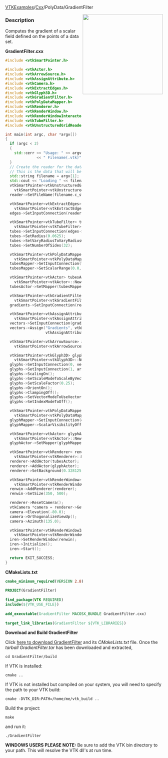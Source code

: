 [VTKExamples](/home/)/[Cxx](/Cxx)/PolyData/GradientFilter

<img align="right" src="https://github.com/lorensen/VTKExamples/blob/gh-pages/Testing/Baseline/PolyData/TestGradientFilter.png?raw=true" width="256" />

### Description
Computes the gradient of a scalar field defined on the points of a data set.

**GradientFilter.cxx**
```c++
#include <vtkSmartPointer.h>

#include <vtkActor.h>
#include <vtkArrowSource.h>
#include <vtkAssignAttribute.h>
#include <vtkCamera.h>
#include <vtkExtractEdges.h>
#include <vtkGlyph3D.h>
#include <vtkGradientFilter.h>
#include <vtkPolyDataMapper.h>
#include <vtkRenderer.h>
#include <vtkRenderWindow.h>
#include <vtkRenderWindowInteractor.h>
#include <vtkTubeFilter.h>
#include <vtkUnstructuredGridReader.h>

int main(int argc, char *argv[])
{
  if (argc < 2)
  {
    std::cerr << "Usage: " << argv[0]
              << " Filename(.vtk)" << std::endl;
  }
  // Create the reader for the data.
  // This is the data that will be volume rendered.
  std::string filename = argv[1];
  std::cout << "Loading " << filename.c_str() << std::endl;
  vtkSmartPointer<vtkUnstructuredGridReader> reader =
    vtkSmartPointer<vtkUnstructuredGridReader>::New();
  reader->SetFileName(filename.c_str());

  vtkSmartPointer<vtkExtractEdges> edges =
    vtkSmartPointer<vtkExtractEdges>::New();
  edges->SetInputConnection(reader->GetOutputPort());

  vtkSmartPointer<vtkTubeFilter> tubes =
    vtkSmartPointer<vtkTubeFilter>::New();
  tubes->SetInputConnection(edges->GetOutputPort());
  tubes->SetRadius(0.0625);
  tubes->SetVaryRadiusToVaryRadiusOff();
  tubes->SetNumberOfSides(32);

  vtkSmartPointer<vtkPolyDataMapper> tubesMapper =
    vtkSmartPointer<vtkPolyDataMapper>::New();
  tubesMapper->SetInputConnection(tubes->GetOutputPort());
  tubesMapper->SetScalarRange(0.0, 26.0);

  vtkSmartPointer<vtkActor> tubesActor =
    vtkSmartPointer<vtkActor>::New();
  tubesActor->SetMapper(tubesMapper);

  vtkSmartPointer<vtkGradientFilter> gradients =
    vtkSmartPointer<vtkGradientFilter>::New();
  gradients->SetInputConnection(reader->GetOutputPort());

  vtkSmartPointer<vtkAssignAttribute> vectors =
    vtkSmartPointer<vtkAssignAttribute>::New();
  vectors->SetInputConnection(gradients->GetOutputPort());
  vectors->Assign("Gradients", vtkDataSetAttributes::VECTORS,
                  vtkAssignAttribute::POINT_DATA);

  vtkSmartPointer<vtkArrowSource> arrow =
    vtkSmartPointer<vtkArrowSource>::New();

  vtkSmartPointer<vtkGlyph3D> glyphs =
    vtkSmartPointer<vtkGlyph3D>::New();
  glyphs->SetInputConnection(0, vectors->GetOutputPort());
  glyphs->SetInputConnection(1, arrow->GetOutputPort());
  glyphs->ScalingOn();
  glyphs->SetScaleModeToScaleByVector();
  glyphs->SetScaleFactor(0.25);
  glyphs->OrientOn();
  glyphs->ClampingOff();
  glyphs->SetVectorModeToUseVector();
  glyphs->SetIndexModeToOff();

  vtkSmartPointer<vtkPolyDataMapper> glyphMapper =
    vtkSmartPointer<vtkPolyDataMapper>::New();
  glyphMapper->SetInputConnection(glyphs->GetOutputPort());
  glyphMapper->ScalarVisibilityOff();

  vtkSmartPointer<vtkActor> glyphActor =
    vtkSmartPointer<vtkActor>::New();
  glyphActor->SetMapper(glyphMapper);

  vtkSmartPointer<vtkRenderer> renderer =
    vtkSmartPointer<vtkRenderer>::New();
  renderer->AddActor(tubesActor);
  renderer->AddActor(glyphActor);
  renderer->SetBackground(0.328125, 0.347656, 0.425781);

  vtkSmartPointer<vtkRenderWindow> renwin =
    vtkSmartPointer<vtkRenderWindow>::New();
  renwin->AddRenderer(renderer);
  renwin->SetSize(350, 500);

  renderer->ResetCamera();
  vtkCamera *camera = renderer->GetActiveCamera();
  camera->Elevation(-80.0);
  camera->OrthogonalizeViewUp();
  camera->Azimuth(135.0);

  vtkSmartPointer<vtkRenderWindowInteractor> iren =
    vtkSmartPointer<vtkRenderWindowInteractor>::New();
  iren->SetRenderWindow(renwin);
  iren->Initialize();
  iren->Start();

  return EXIT_SUCCESS;
}
```
**CMakeLists.txt**
```cmake
cmake_minimum_required(VERSION 2.8)
 
PROJECT(GradientFilter)
 
find_package(VTK REQUIRED)
include(${VTK_USE_FILE})
 
add_executable(GradientFilter MACOSX_BUNDLE GradientFilter.cxx)
 
target_link_libraries(GradientFilter ${VTK_LIBRARIES})
```

**Download and Build GradientFilter**

Click [here to download GradientFilter](https://github.com/lorensen/VTKWikiExamplesTarballs/raw/master/GradientFilter.tar) and its *CMakeLists.txt* file.
Once the *tarball GradientFilter.tar* has been downloaded and extracted,
```
cd GradientFilter/build 
```
If VTK is installed:
```
cmake ..
```
If VTK is not installed but compiled on your system, you will need to specify the path to your VTK build:
```
cmake -DVTK_DIR:PATH=/home/me/vtk_build ..
```
Build the project:
```
make
```
and run it:
```
./GradientFilter
```
**WINDOWS USERS PLEASE NOTE:** Be sure to add the VTK bin directory to your path. This will resolve the VTK dll's at run time.

